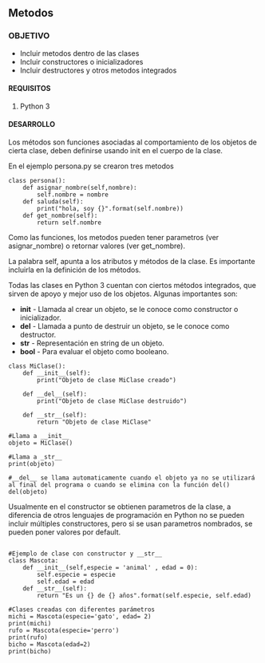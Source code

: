 ## Metodos

### OBJETIVO

- Incluir metodos dentro de las clases
- Incluir constructores o inicializadores
- Incluir destructores y otros metodos integrados

#### REQUISITOS

1. Python 3

#### DESARROLLO

Los métodos son funciones asociadas al comportamiento de los objetos de cierta clase, deben definirse usando init en el cuerpo de la clase.

En el ejemplo  persona.py se crearon tres metodos 

```
class persona():
    def asignar_nombre(self,nombre):
        self.nombre = nombre
    def saluda(self):
        print("hola, soy {}".format(self.nombre))
    def get_nombre(self):
        return self.nombre
```
Como las funciones, los metodos pueden tener parametros (ver asignar_nombre) o retornar valores (ver get_nombre).

La palabra self, apunta a los atributos y métodos de la clase. Es importante incluirla en la definición de los métodos.

Todas las clases en Python 3 cuentan con ciertos métodos integrados, que sirven de apoyo y mejor uso de los objetos. Algunas importantes son:

- __init__ - Llamada al crear un objeto, se le conoce como constructor o inicializador.
-  __del__ - Llamada a punto de destruir un objeto, se le conoce como destructor.
- __str__ - Representación en string de un objeto. 
- __bool__ - Para evaluar el objeto como booleano.

```
class MiClase():
    def __init__(self):
        print("Objeto de clase MiClase creado")
    
    def __del__(self):
        print("Objeto de clase MiClase destruido")
    
    def __str__(self):
        return "Objeto de clase MiClase"

#Llama a __init__
objeto = MiClase()

#Llama a _str__
print(objeto)

#__del__ se llama automaticamente cuando el objeto ya no se utilizará al final del programa o cuando se elimina con la función del()
del(objeto)
```

Usualmente en el constructor se obtienen parametros de la clase, a diferencia de otros lenguajes de programación en Python no se pueden incluir múltiples constructores, pero si se usan parametros nombrados, se pueden poner valores por default.

```

#Ejemplo de clase con constructor y __str__
class Mascota:
    def __init__(self,especie = 'animal' , edad = 0):
        self.especie = especie
        self.edad = edad
    def __str__(self):
        return "Es un {} de {} años".format(self.especie, self.edad)

#Clases creadas con diferentes parámetros    
michi = Mascota(especie='gato', edad= 2)
print(michi)
rufo = Mascota(especie='perro')
print(rufo)
bicho = Mascota(edad=2)
print(bicho)
```
